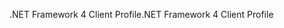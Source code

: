 <span data-ttu-id="1b6d8-101">.NET Framework 4 Client Profile</span><span class="sxs-lookup"><span data-stu-id="1b6d8-101">.NET Framework 4 Client Profile</span></span>